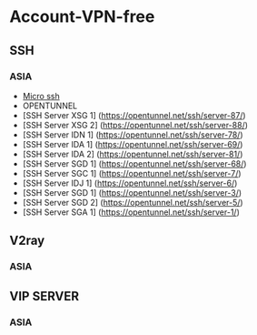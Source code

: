 # Account-VPN-free
## SSH
### ASIA
- [Micro ssh](https://microssh.com/create-account?type=asia) 
- OPENTUNNEL
- [SSH Server XSG 1] (https://opentunnel.net/ssh/server-87/)
- [SSH Server XSG 2] (https://opentunnel.net/ssh/server-88/)
- [SSH Server IDN 1] (https://opentunnel.net/ssh/server-78/)
- [SSH Server IDA 1] (https://opentunnel.net/ssh/server-69/)
- [SSH Server IDA 2] (https://opentunnel.net/ssh/server-81/)
- [SSH Server SGD 1] (https://opentunnel.net/ssh/server-68/)
- [SSH Server SGC 1] (https://opentunnel.net/ssh/server-7/)
- [SSH Server IDJ 1] (https://opentunnel.net/ssh/server-6/)
- [SSH Server SGD 1] (https://opentunnel.net/ssh/server-3/)
- [SSH Server SGD 2] (https://opentunnel.net/ssh/server-5/)
- [SSH Server SGA 1] (https://opentunnel.net/ssh/server-1/)

## V2ray
### ASIA


## VIP SERVER
### ASIA
